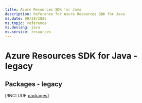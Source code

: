 ```yaml
---
title: Azure Resources SDK for Java
description: Reference for Azure Resources SDK for Java
ms.date: 09/29/2025
ms.topic: reference
ms.devlang: java
ms.service: resources
---
```

# Azure Resources SDK for Java - legacy
## Packages - legacy
[!INCLUDE [packages](resources-index.md)]